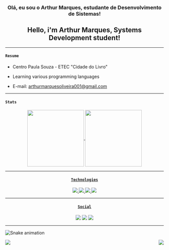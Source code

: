 <h3 align="center"> Olá, eu sou o Arthur Marques, estudante de Desenvolvimento de Sistemas! </h3>

<h2 align="center"> Hello, i'm Arthur Marques, Systems Development student! </h2>

-------
#### `` Resume ``  

  - Centro Paula Souza - ETEC "Cidade do Livro"</p>
  - Learning various programming languages</p>
  - E-mail: arthurmarquesoliveira001@gmail.com</p>

-------
#### `` Stats ``

<div align="center">
  <a align="center" href="https://github.com/arthurm9">
    
  <img align="center" height="180em" src="https://github-readme-stats.vercel.app/api?username=arthurm9&show_icons=true&theme=dark&include_all_commits=true&count_private=true"/>
  <img align="center" height="180em" src="https://github-readme-stats.vercel.app/api/top-langs/?username=arthurm9&layout=compact&langs_count=7&theme=dark"/>
</div>
  
-------
#### `` Technologies ``
  
<div align="center">
  <img src="https://img.shields.io/badge/-HTML-9cf?&style=for-the-badge&logo=HTML5&logoColor=white&color=black">
  <img src="https://img.shields.io/badge/-Css-9cf?&style=for-the-badge&logo=Css3&logoColor=white&color=black">
  <img src="https://img.shields.io/badge/-JavaScript-9cf?&style=for-the-badge&logo=JavaScript&logoColor=white&color=black">
  <img src="https://img.shields.io/badge/-Java-9cf?&style=for-the-badge&logo=Java&logoColor=white&color=black">
</div>
  
-------
#### `` Social ``
  
<div align="center">
  <a href="https://twitter.com/lrdarthur" target="_blank"><img src="https://img.shields.io/badge/twitter-%2312100E.svg?&style=for-the-badge&logo=twitter&logoColor=white&color=black"/></a> 
  <a href="https://www.instagram.com/m9arthur/" target="_blank"><img src="https://img.shields.io/badge/instagram-%2312100E.svg?&style=for-the-badge&logo=instagram&logoColor=white&color=black"/></a>
  <a href="https://www.linkedin.com/in/arthur-marques-937148232/" target="_blank"><img src="https://img.shields.io/badge/linkedin-%2312100E.svg?&style=for-the-badge&logo=linkedin&logoColor=white&color=black"/></a> 
</div>

-------
  
![Snake animation](https://github.com/arthurm9/arthurm9/blob/output/github-contribution-grid-snake.svg)
  
<a href="https://github.com/arthurm9/CarShop">
  <img align="left" src="https://github-readme-stats.vercel.app/api/pin/?username=arthurm9&repo=CarShop&theme=dark&show_owner=true" />
</a>
  
<a href="https://github.com/arthurm9/CarApp">
  <img align="right" src="https://github-readme-stats.vercel.app/api/pin/?username=arthurm9&repo=CarApp&theme=dark&show_owner=true" />
</a>


